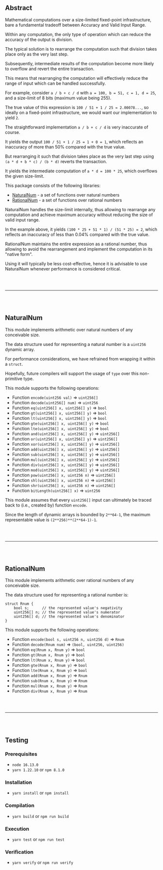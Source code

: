## Abstract

Mathematical computations over a size-limited fixed-point infrastructure, bare a fundamental tradeoff between Accuracy and Valid Input Range.

Within any computation, the only type of operation which can reduce the accuracy of the output is division.

The typical solution is to rearrange the computation such that division takes place only as the very last step.

Subsequently, intermediate results of the computation become more likely to overflow and revert the entire transaction.

This means that rearranging the computation will effectively reduce the range of input which can be handled successfully.

For example, consider `a / b + c / d` with `a = 100, b = 51, c = 1, d = 25`, and a size-limit of 8 bits (maximum value being 255).

The true value of this expression is `100 / 51 + 1 / 25 = 2.00078...`, so ideally on a fixed-point infrastructure, we would want our implementation to yield `2`.

The straightforward implementation `a / b + c / d` is very inaccurate of course.

It yields the output `100 / 51 + 1 / 25 = 1 + 0 = 1`, which reflects an inaccuracy of more than 50% compared with the true value.

But rearranging it such that division takes place as the very last step using `(a * d + b * c) / (b * d)` reverts the transaction.

It yields the intermediate computation of `a * d = 100 * 25`, which overflows the given size-limit.

This package consists of the following libraries:
- [NaturalNum](#naturalnum) - a set of functions over natural numbers
- [RationalNum](#rationalnum) - a set of functions over rational numbers

NaturalNum handles the size-limit internally, thus allowing to rearrange any computation and achieve maximum accuracy without reducing the size of valid input range.

In the example above, it yields `(100 * 25 + 51 * 1) / (51 * 25) = 2`, which reflects an inaccuracy of less than 0.04% compared with the true value.

RationalNum maintains the entire expression as a rational number, thus allowing to avoid the rearrangement and implement the computation in its "native form".

Using it will typically be less cost-effective, hence it is advisable to use NaturalNum whenever performance is considered critical.

<br/><br/>

---

<br/><br/>

## NaturalNum

This module implements arithmetic over natural numbers of any conceivable size.

The data structure used for representing a natural number is a `uint256` dynamic array.

For performance considerations, we have refrained from wrapping it within a `struct`.

Hopefully, future compilers will support the usage of `type` over this non-primitive type.

This module supports the following operations:
- Function `encode(uint256 val)` => `uint256[]`
- Function `decode(uint256[] num)` => `uint256`
- Function `eq(uint256[] x, uint256[] y)` => `bool`
- Function `gt(uint256[] x, uint256[] y)` => `bool`
- Function `lt(uint256[] x, uint256[] y)` => `bool`
- Function `gte(uint256[] x, uint256[] y)` => `bool`
- Function `lte(uint256[] x, uint256[] y)` => `bool`
- Function `and(uint256[] x, uint256[] y)` => `uint256[]`
- Function `or(uint256[] x, uint256[] y)` => `uint256[]`
- Function `xor(uint256[] x, uint256[] y)` => `uint256[]`
- Function `add(uint256[] x, uint256[] y)` => `uint256[]`
- Function `sub(uint256[] x, uint256[] y)` => `uint256[]`
- Function `mul(uint256[] x, uint256[] y)` => `uint256[]`
- Function `div(uint256[] x, uint256[] y)` => `uint256[]`
- Function `mod(uint256[] x, uint256[] y)` => `uint256[]`
- Function `pow(uint256[] x, uint256 n)` => `uint256[]`
- Function `shl(uint256[] x, uint256 n)` => `uint256[]`
- Function `shr(uint256[] x, uint256 n)` => `uint256[]`
- Function `bitLength(uint256[] x)` => `uint256`

This module assumes that every `uint256[]` input can ultimately be traced back to (i.e., created by) function `encode`.

Since the length of dynamic arrays is bounded by `2**64-1`, the maximum representable value is `(2**256)**(2**64-1)-1`.

<br/><br/>

---

<br/><br/>

## RationalNum

This module implements arithmetic over rational numbers of any conceivable size.

The data structure used for representing a rational number is:
```
struct Rnum {
    bool s;      // the represented value's negativity
    uint256[] n; // the represented value's numerator
    uint256[] d; // the represented value's denominator
}
```

This module supports the following operations:
- Function `encode(bool s, uint256 n, uint256 d)` => `Rnum`
- Function `decode(Rnum num)` => `(bool, uint256, uint256)`
- Function `eq(Rnum x, Rnum y)` => `bool`
- Function `gt(Rnum x, Rnum y)` => `bool`
- Function `lt(Rnum x, Rnum y)` => `bool`
- Function `gte(Rnum x, Rnum y)` => `bool`
- Function `lte(Rnum x, Rnum y)` => `bool`
- Function `add(Rnum x, Rnum y)` => `Rnum`
- Function `sub(Rnum x, Rnum y)` => `Rnum`
- Function `mul(Rnum x, Rnum y)` => `Rnum`
- Function `div(Rnum x, Rnum y)` => `Rnum`

<br/><br/>

---

<br/><br/>

## Testing

### Prerequisites

- `node 16.13.0`
- `yarn 1.22.10` or `npm 8.1.0`

### Installation

- `yarn install` or `npm install`

### Compilation

- `yarn build` or `npm run build`

### Execution

- `yarn test` or `npm run test`

### Verification

- `yarn verify` or `npm run verify`
